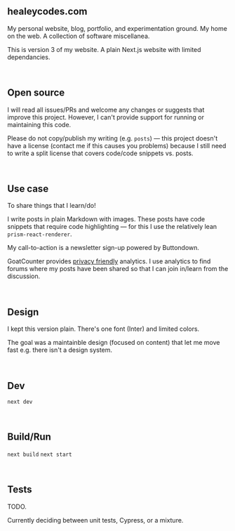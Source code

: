 ## healeycodes.com

My personal website, blog, portfolio, and experimentation ground. My home on the web. A collection of software miscellanea.

This is version 3 of my website. A plain Next.js website with limited dependancies.

<br>

## Open source

I will read all issues/PRs and welcome any changes or suggests that improve this project. However, I can't provide support for running or maintaining this code. 

Please do not copy/publish my writing (e.g. `posts`) — this project doesn't have a license (contact me if this causes you problems) because I still need to write a split license that covers code/code snippets vs. posts.

<br>

## Use case

To share things that I learn/do!

I write posts in plain Markdown with images. These posts have code snippets that require code highlighting — for this I use the relatively lean `prism-react-renderer`.

My call-to-action is a newsletter sign-up powered by Buttondown.

GoatCounter provides [privacy friendly](https://www.goatcounter.com/gdpr) analytics. I use analytics to find forums where my posts have been shared so that I can join in/learn from the discussion.

<br>

## Design

I kept this version plain. There's one font (Inter) and limited colors.

The goal was a maintainble design (focused on content) that let me move fast e.g. there isn't a design system.

<br>

## Dev

`next dev`

<br>

## Build/Run

`next build`
`next start`

<br>

## Tests

TODO.

Currently deciding between unit tests, Cypress, or a mixture.
